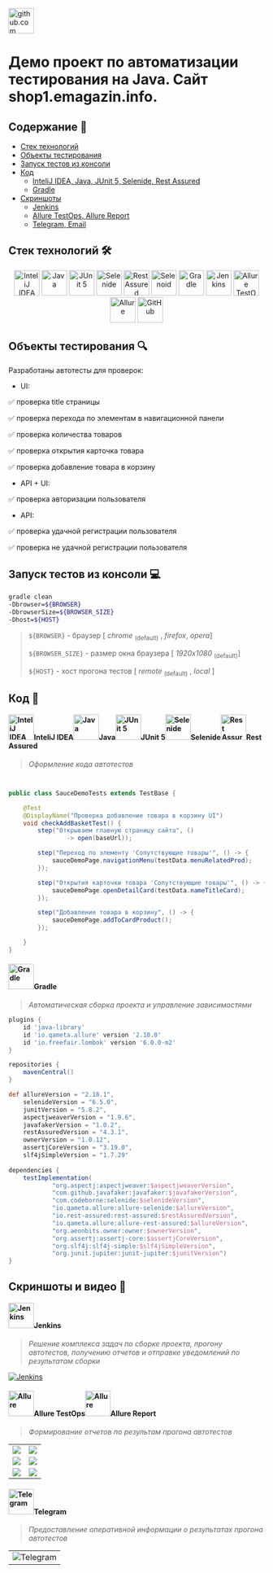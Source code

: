 <a href="https://github.com/"><img alt="github.com" height="50" src="readme_files/technologies/github.svg"/></a>
# Демо проект по автоматизации тестирования на Java. Сайт shop1.emagazin.info.


## Содержание :bookmark_tabs:
* <a href="#stack">Cтек технологий</a>
* <a href="#objects">Объекты тестирования</a>
* <a href="#console">Запуск тестов из консоли</a>
* <a href="#code">Код</a>
    + <a href="#intelij">InteliJ IDEA, Java, JUnit 5, Selenide, Rest Assured</a>
    + <a href="#gradle">Gradle</a>
* <a href="#screenshot">Скриншоты</a>
  + <a href="#jenkins">Jenkins</a>
  + <a href="#allure">Allure TestOps, Allure Report</a>
  + <a href="#notifications">Telegram, Email</a>



<a id="stack"></a>
## Cтек технологий :hammer_and_wrench:

<div align="center">
<a href="https://www.jetbrains.com/idea/"><img alt="InteliJ IDEA" height="50" src="readme_files/technologies/intelij_idea.svg" width="50"/></a>
<a href="https://www.java.com/"><img alt="Java" height="50" src="readme_files/technologies/java.svg" width="50"/></a>
<a href="https://junit.org/junit5/"><img alt="JUnit 5" height="50" src="readme_files/technologies/junit5.svg" width="50"/></a>
<a href="https://selenide.org/"><img alt="Selenide" height="50" src="readme_files/technologies/selenide.svg" width="50"/></a>
<a href="https://rest-assured.io/"><img alt="Rest Assured" height="50" src="readme_files/technologies/rest_assured.png" width="50"/></a>
<a href="https://aerokube.com/selenoid/"><img alt="Selenoid" height="50" src="readme_files/technologies/selenoid.svg" width="50"/></a>
<a href="https://gradle.org/"><img alt="Gradle" height="50" src="readme_files/technologies/gradle.svg" width="50"/></a>
<a href="https://www.jenkins.io/"><img alt="Jenkins" height="50" src="readme_files/technologies/jenkins.svg" width="50"/></a>
<a href="https://qameta.io/"><img alt="Allure TestOps" height="50" src="readme_files/technologies/allure_testops.svg" width="50"/></a>
<a href="https://github.com/allure-framework/"><img alt="Allure" height="50" src="readme_files/technologies/allure.svg" width="50"/></a>
<a href="https://github.com/"><img alt="GitHub" height="50" src="readme_files/technologies/github.svg" width="50"/></a>
</div>



<a id="objects"></a>
## Объекты тестирования :mag:

Разработаны автотесты для проверок:

* UI:

:white_check_mark: проверка title страницы 

:white_check_mark: проверка перехода по элементам  в навигационной панели 

:white_check_mark: проверка количества товаров 

:white_check_mark: проверка открытия карточка товара 

:white_check_mark: проверка добавление товара в корзину 

* API + UI:

:white_check_mark: проверка авторизации пользователя

* API:

:white_check_mark: проверка удачной регистрации пользователя 

:white_check_mark: проверка не удачной регистрации пользователя 







<a id="console"></a>
## Запуск тестов из консоли :computer:

```bash
gradle clean 
-Dbrowser=${BROWSER}
-DbrowserSize=${BROWSER_SIZE}
-Dhost=${HOST}

```

> 
> 
> `${BROWSER}` - браузер [ *chrome* <sub>(default)</sub> , *firefox*, *opera*]
> 
> `${BROWSER_SIZE}` - размер окна браузера  [ *1920x1080* <sub>(default)</sub>]
>
> `${HOST}` - хост прогона тестов [ *remote* <sub>(default)</sub> , *local* ]



<a id="code"></a>
## Код :floppy_disk:

<a id="intelij"></a>
#### <img alt="InteliJ IDEA" height="50" src="readme_files/technologies/intelij_idea.svg" width="50"/>InteliJ IDEA</a><img alt="Java" height="50" src="readme_files/technologies/java.svg" width="50"/>Java</a><img alt="JUnit 5" height="50" src="readme_files/technologies/junit5.svg" width="50"/>JUnit 5</a><img alt="Selenide" height="50" src="readme_files/technologies/selenide.svg" width="50"/>Selenide</a><img alt="Rest Assured" height="50" src="readme_files/technologies/rest_assured.png" width="50"/>Rest Assured</a>

> *Оформление кода автотестов*

```java


public class SauceDemoTests extends TestBase {

    @Test
    @DisplayName("Проверка добавление товара в корзину UI")
    void checkAddBasketTest() {
        step("Открываем главную страницу сайта", ()
                -> open(baseUrl));

        step("Переход по элементу 'Сопутствующие товары'", () -> {
            sauceDemoPage.navigationMenu(testData.menuRelatedProd);
        });

        step("Открытия карточки товара 'Сопутствующие товары'", () -> {
            sauceDemoPage.openDetailCard(testData.nameTitleCard);
        });

        step("Добавление товара в корзину", () -> {
            sauceDemoPage.addToCardProduct();
        });

    }
}    
```



<a id="gradle"></a>
#### <img alt="Gradle" height="50" src="readme_files/technologies/gradle.svg" width="50"/>Gradle</a>

> *Автоматическая сборка проекта и управление зависимостями*

```groovy
plugins {
    id 'java-library'
    id 'io.qameta.allure' version '2.10.0'
    id 'io.freefair.lombok' version '6.0.0-m2'
}

repositories {
    mavenCentral()
}

def allureVersion = "2.18.1",
    selenideVersion = "6.5.0",
    junitVersion = "5.8.2",
    aspectjweaverVersion = "1.9.6",
    javafakerVersion = "1.0.2",
    restAssuredVersion = "4.3.1",
    ownerVersion = "1.0.12",
    assertjCoreVersion = "3.19.0",
    slf4jSimpleVersion = "1.7.29"
    
dependencies {
    testImplementation(
            "org.aspectj:aspectjweaver:$aspectjweaverVersion",
            "com.github.javafaker:javafaker:$javafakerVersion",
            "com.codeborne:selenide:$selenideVersion",
            "io.qameta.allure:allure-selenide:$allureVersion",
            "io.rest-assured:rest-assured:$restAssuredVersion",
            "io.qameta.allure:allure-rest-assured:$allureVersion",
            "org.aeonbits.owner:owner:$ownerVersion",
            "org.assertj:assertj-core:$assertjCoreVersion",
            "org.slf4j:slf4j-simple:$slf4jSimpleVersion",
            "org.junit.jupiter:junit-jupiter:$junitVersion")
}
```



<a id="screenshot"></a>
## Скриншоты и видео :camera_flash:

<a id="jenkins"></a>
#### <img alt="Jenkins" height="50" src="readme_files/technologies/jenkins.svg" width="50"/>Jenkins</a>

> *Решение комплекса задач по сборке проекта, прогону автотестов, получению отчетов и отправке уведомлений по
результатам сборки*

<a href="https://jenkins.autotests.cloud/job/qa_guru_diplom_UI_API/">
<img src="readme_files/jenkins/JenkinsProject.png" alt="Jenkins">
</a>



<a id="allure"></a>
#### <img alt="Allure" height="50" src="readme_files/technologies/allure_testops.svg" width="50"/>Allure TestOps</a><img alt="Allure" height="50" src="readme_files/technologies/allure.svg" width="50"/>Allure Report</a>

> *Формирование отчетов по результам прогона автотестов*

<table>
     <tr>
        <td>
        <a href="https://allure.autotests.cloud/project/1635/dashboards">
        <img src="readme_files/allure/AllureTestOpsDashboard.png">
        </a>
        </td>
        <td>
        <a href="https://allure.autotests.cloud/project/1635/test-cases?treeId=0">
        <img src="readme_files/allure/AllureTestOpsTestCases.png">
        </a>
        </td>
    </tr>
    <tr>
        <td>
        <a href="https://jenkins.autotests.cloud/job/qa_guru_diplom_UI_API/13/allure/">
        <img src="readme_files/allure/AllureDashboard.png">
        </a>
        </td>
        <td>
        <a href="https://jenkins.autotests.cloud/job/qa_guru_diplom_UI_API/13/allure/#suites/e38dc78043549dd424b12c97d4a1cdb4/ac747a5ba4bbaae5/">
        <img src="readme_files/allure/AllureTestCases.png">
        </a>
        </td>
    </tr>
    <tr>
        <td>
        <a href="https://jenkins.autotests.cloud/job/qa_guru_diplom_UI_API/13/allure/#timeline">
        <img src="readme_files/allure/AllureTimeLine.png">
        </a>
        </td>
        <td>
        <a href="https://jenkins.autotests.cloud/job/qa_guru_diplom_UI_API/13/allure/#graph">
        <img src="readme_files/allure/AllureStatus.png">
        </a>
        </td>
</table>



<a id="notifications"></a>
#### <img alt="Telegram" height="50" src="readme_files/technologies/telegram.svg" width="50"/>Telegram</a>

> *Предоставление оперативной информации о результатах прогона автотестов*

<table>
     <tr>
        <td>
        <img src="readme_files/telegram/Notifications.png" alt="Telegram">
        </td>
    </tr>
 </table>   
